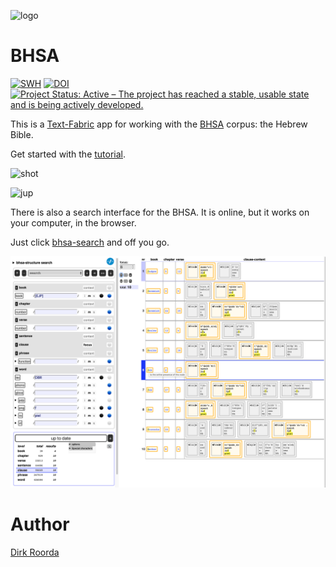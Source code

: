 ![logo](code/static/logo.png)

# BHSA

[![SWH](https://archive.softwareheritage.org/badge/origin/https://github.com/annotation/app-bhsa/)](https://archive.softwareheritage.org/browse/origin/https://github.com/annotation/app-bhsa/)
[![DOI](https://zenodo.org/badge/161639222.svg)](https://zenodo.org/badge/latestdoi/161639222)
[![Project Status: Active – The project has reached a stable, usable state and is being actively developed.](https://www.repostatus.org/badges/latest/active.svg)](https://www.repostatus.org/#active)

This is a
[Text-Fabric](https://github.com/annotation/text-fabric) app
for working with the
[BHSA](https://etcbc.github.io/bhsa/) corpus: the Hebrew Bible.

Get started with the
[tutorial](https://nbviewer.jupyter.org/github/annotation/tutorials/blob/master/bhsa/start.ipynb).


![shot](images/shot.png)

![jup](images/jup.png)

There is also a search interface for the BHSA.
It is online, but it works on your computer, in the browser.

Just click
[bhsa-search](https://annotation.github.io/app-bhsa/)
and off you go.

![ls](ls.png)

# Author

[Dirk Roorda](https://github.com/dirkroorda)

